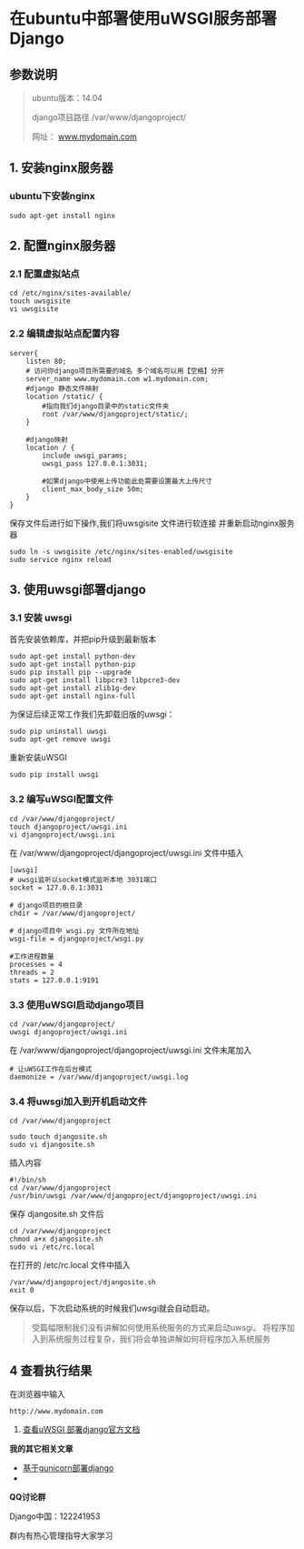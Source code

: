 # 在ubuntu中部署使用uWSGI服务部署Django
## 参数说明
>ubuntu版本：14.04
>
>django项目路径 /var/www/djangoproject/
>
>网址： www.mydomain.com


## 1. 安装nginx服务器
### ubuntu下安装nginx
    sudo apt-get install nginx


## 2. 配置nginx服务器

### 2.1 配置虚拟站点
    cd /etc/nginx/sites-available/
    touch uwsgisite
    vi uwsgisite
    
### 2.2 编辑虚拟站点配置内容
    
    server{
        listen 80;
        # 访问你django项目所需要的域名 多个域名可以用【空格】分开
        server_name www.mydomain.com w1.mydomain.com;
        #django 静态文件映射
        location /static/ {
            #指向我们django目录中的static文件夹
            root /var/www/djangoproject/static/;
        }
        
        #django映射
        location / {
            include uwsgi_params;
            uwsgi_pass 127.0.0.1:3031;
            
            #如果django中使用上传功能此处需要设置最大上传尺寸
            client_max_body_size 50m; 
        }
    }
 保存文件后进行如下操作,我们将uwsgisite 文件进行软连接
 并重新启动nginx服务器

    sudo ln -s uwsgisite /etc/nginx/sites-enabled/uwsgisite
    sudo service nginx reload

## 3. 使用uwsgi部署django
### 3.1 安装 uwsgi
首先安装依赖库，并把pip升级到最新版本

    sudo apt-get install python-dev
    sudo apt-get install python-pip
    sudo pip install pip --upgrade
    sudo apt-get install libpcre3 libpcre3-dev
    sudo apt-get install zlib1g-dev
    sudo apt-get install nginx-full
为保证后续正常工作我们先卸载旧版的uwsgi：

    sudo pip uninstall uwsgi
    sudo apt-get remove uwsgi
重新安装uWSGI

    sudo pip install uwsgi
    
### 3.2 编写uWSGI配置文件
    cd /var/www/djangoproject/
    touch djangoproject/uwsgi.ini
    vi djangoproject/uwsgi.ini
在 /var/www/djangoproject/djangoproject/uwsgi.ini 文件中插入

    [uwsgi]
    # uwsgi监听以socket模式监听本地 3031端口
    socket = 127.0.0.1:3031
    
    # django项目的根目录
    chdir = /var/www/djangoproject/
    
    # django项目中 wsgi.py 文件所在地址
    wsgi-file = djangoproject/wsgi.py
    
    #工作进程数量
    processes = 4
    threads = 2
    stats = 127.0.0.1:9191


### 3.3 使用uWSGI启动django项目
    cd /var/www/djangoproject/
    uwsgi djangoproject/uwsgi.ini
    
在 /var/www/djangoproject/djangoproject/uwsgi.ini 文件末尾加入

    # 让uWSGI工作在后台模式
    daemonize = /var/www/djangoproject/uwsgi.log


### 3.4 将uwsgi加入到开机启动文件
    cd /var/www/djangoproject
    
    sudo touch djangosite.sh
    sudo vi djangosite.sh
    
插入内容

    #!/bin/sh
    cd /var/www/djangoproject
    /usr/bin/uwsgi /var/www/djangoproject/djangoproject/uwsgi.ini
    
保存 djangosite.sh 文件后

    cd /var/www/djangoproject
    chmod a+x djangosite.sh
    sudo vi /etc/rc.local
    
在打开的 /etc/rc.local 文件中插入
    
    /var/www/djangoproject/djangosite.sh
    exit 0

保存以后，下次启动系统的时候我们uwsgi就会自动启动。
    
> 受篇幅限制我们没有讲解如何使用系统服务的方式来启动uwsgi。
> 将程序加入到系统服务过程复杂，我们将会单独讲解如何将程序加入系统服务


## 4 查看执行结果
在浏览器中输入
    
    http://www.mydomain.com
    


1.  [查看uWSGI 部署django官方文档](http://uwsgi-docs.readthedocs.io/en/latest/tutorials/Django_and_nginx.html)

**我的其它相关文章**

-   [基于gunicorn部署django](https://github.com/newpepsi/django-depolyment-cn/blob/master/gunicorn.md)
-   

**QQ讨论群**

Django中国：122241953

群内有热心管理指导大家学习